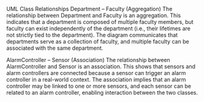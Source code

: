 UML Class Relationships
Department – Faculty (Aggregation)
The relationship between Department and Faculty is an aggregation. This indicates that a department is composed of multiple faculty members, but faculty can exist independently of the department (i.e., their lifetimes are not strictly tied to the department). The diagram communicates that departments serve as a collection of faculty, and multiple faculty can be associated with the same department.

AlarmController – Sensor (Association)
The relationship between AlarmController and Sensor is an association. This shows that sensors and alarm controllers are connected because a sensor can trigger an alarm controller in a real-world context. The association implies that an alarm controller may be linked to one or more sensors, and each sensor can be related to an alarm controller, enabling interaction between the two classes.
